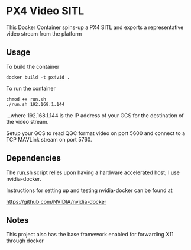 
PX4 Video SITL
==============

This Docker Container spins-up a PX4 SITL and exports a representative video stream from the platform

Usage
-----

To build the container

```
docker build -t px4vid .
```

To run the container

```
chmod +x run.sh
./run.sh 192.168.1.144
```

...where 192.168.1.144 is the IP address of your GCS for the destination of the video stream.

Setup your GCS to read QGC format video on port 5600 and connect to a TCP MAVLink stream on port 5760.

Dependencies
------------

The run.sh script relies upon having a hardware accelerated host; I use nvidia-docker.

Instructions for setting up and testing nvidia-docker can be found at

https://github.com/NVIDIA/nvidia-docker


Notes
-----

This project also has the base framework enabled for forwarding X11 through docker



